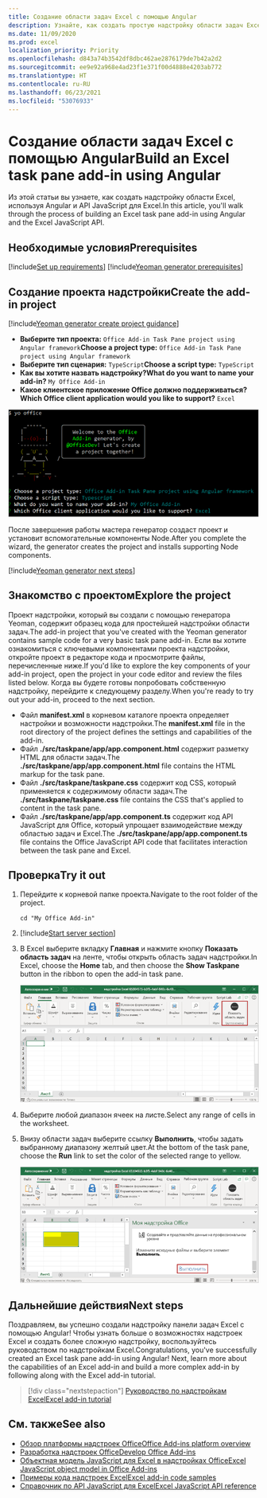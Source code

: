 ```yaml
---
title: Создание области задач Excel с помощью Angular
description: Узнайте, как создать простую надстройку области задач Excel, используя API JS для Office и Angular.
ms.date: 11/09/2020
ms.prod: excel
localization_priority: Priority
ms.openlocfilehash: d843a74b3542df8dbc462ae2876179de7b42a2d2
ms.sourcegitcommit: ee9e92a968e4ad23f1e371f00d4888e4203ab772
ms.translationtype: HT
ms.contentlocale: ru-RU
ms.lasthandoff: 06/23/2021
ms.locfileid: "53076933"
---
```

# <a name="build-an-excel-task-pane-add-in-using-angular"></a><span data-ttu-id="d5dff-103">Создание области задач Excel с помощью Angular</span><span class="sxs-lookup"><span data-stu-id="d5dff-103">Build an Excel task pane add-in using Angular</span></span>

<span data-ttu-id="d5dff-104">Из этой статьи вы узнаете, как создать надстройку области Excel, используя Angular и API JavaScript для Excel.</span><span class="sxs-lookup"><span data-stu-id="d5dff-104">In this article, you'll walk through the process of building an Excel task pane add-in using Angular and the Excel JavaScript API.</span></span>

## <a name="prerequisites"></a><span data-ttu-id="d5dff-105">Необходимые условия</span><span class="sxs-lookup"><span data-stu-id="d5dff-105">Prerequisites</span></span>

[!include[Set up requirements](../includes/set-up-dev-environment-beforehand.md)]
[!include[Yeoman generator prerequisites](../includes/quickstart-yo-prerequisites.md)]

## <a name="create-the-add-in-project"></a><span data-ttu-id="d5dff-106">Создание проекта надстройки</span><span class="sxs-lookup"><span data-stu-id="d5dff-106">Create the add-in project</span></span>

[!include[Yeoman generator create project guidance](../includes/yo-office-command-guidance.md)]

- <span data-ttu-id="d5dff-107">**Выберите тип проекта:** `Office Add-in Task Pane project using Angular framework`</span><span class="sxs-lookup"><span data-stu-id="d5dff-107">**Choose a project type:** `Office Add-in Task Pane project using Angular framework`</span></span>
- <span data-ttu-id="d5dff-108">**Выберите тип сценария:** `TypeScript`</span><span class="sxs-lookup"><span data-stu-id="d5dff-108">**Choose a script type:** `TypeScript`</span></span>
- <span data-ttu-id="d5dff-109">**Как вы хотите назвать надстройку?**</span><span class="sxs-lookup"><span data-stu-id="d5dff-109">**What do you want to name your add-in?**</span></span> `My Office Add-in`
- <span data-ttu-id="d5dff-110">**Какое клиентское приложение Office должно поддерживаться?**</span><span class="sxs-lookup"><span data-stu-id="d5dff-110">**Which Office client application would you like to support?**</span></span> `Excel`

![Снимок экрана: интерфейс командной строки генератора Yeoman надстроек Office, где в качестве типа проекта установлена инфраструктура Angular.](../images/yo-office-excel-angular-2.png)

<span data-ttu-id="d5dff-112">После завершения работы мастера генератор создаст проект и установит вспомогательные компоненты Node.</span><span class="sxs-lookup"><span data-stu-id="d5dff-112">After you complete the wizard, the generator creates the project and installs supporting Node components.</span></span>

[!include[Yeoman generator next steps](../includes/yo-office-next-steps.md)]

## <a name="explore-the-project"></a><span data-ttu-id="d5dff-113">Знакомство с проектом</span><span class="sxs-lookup"><span data-stu-id="d5dff-113">Explore the project</span></span>

<span data-ttu-id="d5dff-114">Проект надстройки, который вы создали с помощью генератора Yeoman, содержит образец кода для простейшей надстройки области задач.</span><span class="sxs-lookup"><span data-stu-id="d5dff-114">The add-in project that you've created with the Yeoman generator contains sample code for a very basic task pane add-in.</span></span> <span data-ttu-id="d5dff-115">Если вы хотите ознакомиться с ключевыми компонентами проекта надстройки, откройте проект в редакторе кода и просмотрите файлы, перечисленные ниже.</span><span class="sxs-lookup"><span data-stu-id="d5dff-115">If you'd like to explore the key components of your add-in project, open the project in your code editor and review the files listed below.</span></span> <span data-ttu-id="d5dff-116">Когда вы будете готовы попробовать собственную надстройку, перейдите к следующему разделу.</span><span class="sxs-lookup"><span data-stu-id="d5dff-116">When you're ready to try out your add-in, proceed to the next section.</span></span>

- <span data-ttu-id="d5dff-117">Файл **manifest.xml** в корневом каталоге проекта определяет настройки и возможности надстройки.</span><span class="sxs-lookup"><span data-stu-id="d5dff-117">The **manifest.xml** file in the root directory of the project defines the settings and capabilities of the add-in.</span></span>
- <span data-ttu-id="d5dff-118">Файл **./src/taskpane/app/app.component.html** содержит разметку HTML для области задач.</span><span class="sxs-lookup"><span data-stu-id="d5dff-118">The **./src/taskpane/app/app.component.html** file contains the HTML markup for the task pane.</span></span>
- <span data-ttu-id="d5dff-119">Файл **./src/taskpane/taskpane.css** содержит код CSS, который применяется к содержимому области задач.</span><span class="sxs-lookup"><span data-stu-id="d5dff-119">The **./src/taskpane/taskpane.css** file contains the CSS that's applied to content in the task pane.</span></span>
- <span data-ttu-id="d5dff-120">Файл **./src/taskpane/app/app.component.ts** содержит код API JavaScript для Office, который упрощает взаимодействие между областью задач и Excel.</span><span class="sxs-lookup"><span data-stu-id="d5dff-120">The **./src/taskpane/app/app.component.ts** file contains the Office JavaScript API code that facilitates interaction between the task pane and Excel.</span></span>

## <a name="try-it-out"></a><span data-ttu-id="d5dff-121">Проверка</span><span class="sxs-lookup"><span data-stu-id="d5dff-121">Try it out</span></span>

1. <span data-ttu-id="d5dff-122">Перейдите к корневой папке проекта.</span><span class="sxs-lookup"><span data-stu-id="d5dff-122">Navigate to the root folder of the project.</span></span>

    ```command&nbsp;line
    cd "My Office Add-in"
    ```

2. [!include[Start server section](../includes/quickstart-yo-start-server-excel.md)] 

3. <span data-ttu-id="d5dff-123">В Excel выберите вкладку **Главная** и нажмите кнопку **Показать область задач** на ленте, чтобы открыть область задач надстройки.</span><span class="sxs-lookup"><span data-stu-id="d5dff-123">In Excel, choose the **Home** tab, and then choose the **Show Taskpane** button in the ribbon to open the add-in task pane.</span></span>

    ![Снимок экрана: меню "Главная" в Excel с выделенной кнопкой "Показать область задач".](../images/excel-quickstart-addin-3b.png)

4. <span data-ttu-id="d5dff-125">Выберите любой диапазон ячеек на листе.</span><span class="sxs-lookup"><span data-stu-id="d5dff-125">Select any range of cells in the worksheet.</span></span>

5. <span data-ttu-id="d5dff-126">Внизу области задач выберите ссылку **Выполнить**, чтобы задать выбранному диапазону желтый цвет.</span><span class="sxs-lookup"><span data-stu-id="d5dff-126">At the bottom of the task pane, choose the **Run** link to set the color of the selected range to yellow.</span></span>

    ![Снимок экрана: Excel с открытой областью задач надстройки и выделенной кнопкой "Выполнить".](../images/excel-quickstart-addin-3c.png)

## <a name="next-steps"></a><span data-ttu-id="d5dff-128">Дальнейшие действия</span><span class="sxs-lookup"><span data-stu-id="d5dff-128">Next steps</span></span>

<span data-ttu-id="d5dff-p102">Поздравляем, вы успешно создали надстройку панели задач Excel с помощью Angular! Чтобы узнать больше о возможностях надстроек Excel и создать более сложную надстройку, воспользуйтесь руководством по надстройкам Excel.</span><span class="sxs-lookup"><span data-stu-id="d5dff-p102">Congratulations, you've successfully created an Excel task pane add-in using Angular! Next, learn more about the capabilities of an Excel add-in and build a more complex add-in by following along with the Excel add-in tutorial.</span></span>

> [!div class="nextstepaction"]
> [<span data-ttu-id="d5dff-131">Руководство по надстройкам Excel</span><span class="sxs-lookup"><span data-stu-id="d5dff-131">Excel add-in tutorial</span></span>](../tutorials/excel-tutorial.md)

## <a name="see-also"></a><span data-ttu-id="d5dff-132">См. также</span><span class="sxs-lookup"><span data-stu-id="d5dff-132">See also</span></span>

* [<span data-ttu-id="d5dff-133">Обзор платформы надстроек Office</span><span class="sxs-lookup"><span data-stu-id="d5dff-133">Office Add-ins platform overview</span></span>](../overview/office-add-ins.md)
* [<span data-ttu-id="d5dff-134">Разработка надстроек Office</span><span class="sxs-lookup"><span data-stu-id="d5dff-134">Develop Office Add-ins</span></span>](../develop/develop-overview.md)
* [<span data-ttu-id="d5dff-135">Объектная модель JavaScript для Excel в надстройках Office</span><span class="sxs-lookup"><span data-stu-id="d5dff-135">Excel JavaScript object model in Office Add-ins</span></span>](../excel/excel-add-ins-core-concepts.md)
* [<span data-ttu-id="d5dff-136">Примеры кода надстроек Excel</span><span class="sxs-lookup"><span data-stu-id="d5dff-136">Excel add-in code samples</span></span>](https://developer.microsoft.com/office/gallery/?filterBy=Samples,Excel)
* [<span data-ttu-id="d5dff-137">Справочник по API JavaScript для Excel</span><span class="sxs-lookup"><span data-stu-id="d5dff-137">Excel JavaScript API reference</span></span>](../reference/overview/excel-add-ins-reference-overview.md)
